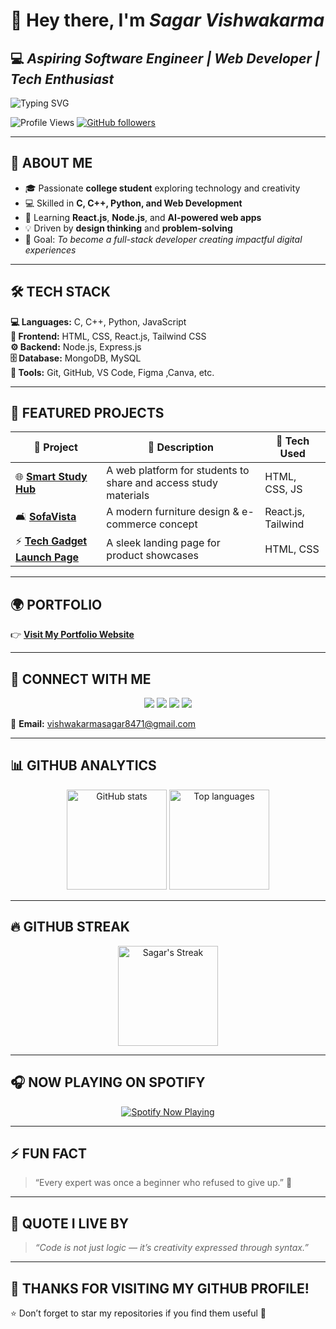 # 👋 **Hey there, I'm _Sagar Vishwakarma_**  
## 💻 *Aspiring Software Engineer | Web Developer | Tech Enthusiast*

![Typing SVG](https://readme-typing-svg.herokuapp.com?font=Fira+Code&weight=600&size=24&pause=1000&color=00F7FF&center=true&vCenter=true&width=600&lines=👋+Hey%2C+I'm+Sagar+Vishwakarma!;💻+Aspiring+Software+Engineer;🌐+Web+Developer+%7C+Tech+Enthusiast;🚀+Passionate+about+Innovation+and+Design)

![Profile Views](https://komarev.com/ghpvc/?username=Aj1900sagar&label=Profile%20views&color=0e75b6&style=flat)
[![GitHub followers](https://img.shields.io/github/followers/Aj1900sagar?label=Followers&style=social)](https://github.com/Aj1900sagar)

---

## 🌟 **ABOUT ME**
- 🎓 Passionate **college student** exploring technology and creativity  
- 💻 Skilled in **C, C++, Python, and Web Development**  
- 🌱 Learning **React.js**, **Node.js**, and **AI-powered web apps**  
- 💡 Driven by **design thinking** and **problem-solving**  
- 🎯 Goal: *To become a full-stack developer creating impactful digital experiences*  

---

## 🛠️ **TECH STACK**
**💻 Languages:** C, C++, Python, JavaScript  
**🎨 Frontend:** HTML, CSS, React.js, Tailwind CSS  
**⚙️ Backend:** Node.js, Express.js  
**🗄️ Database:** MongoDB, MySQL  
**🧰 Tools:** Git, GitHub, VS Code, Figma ,Canva, etc.

---

## 🚀 **FEATURED PROJECTS**
| 🌟 **Project** | 📖 **Description** | 🧩 **Tech Used** |
|----------------|--------------------|------------------|
| 🌐 [**Smart Study Hub**](http://127.0.0.1:5500/) | A web platform for students to share and access study materials | HTML, CSS, JS |
| 🛋️ [**SofaVista**](#) | A modern furniture design & e-commerce concept | React.js, Tailwind |
| ⚡ [**Tech Gadget Launch Page**](http://127.0.0.1:3000/index.html) | A sleek landing page for product showcases | HTML, CSS |

---

## 🌍 **PORTFOLIO**
👉 [**Visit My Portfolio Website**](http://127.0.0.1:5500/index.html)   

---

## 🔗 **CONNECT WITH ME**
<p align="center">
<a href="https://www.linkedin.com/in/sagar-vishwakarma1900/" target="_blank"><img src="https://img.shields.io/badge/LinkedIn-%230077B5.svg?&style=for-the-badge&logo=linkedin&logoColor=white"/></a>
<a href="https://github.com/Aj1900sagar" target="_blank"><img src="https://img.shields.io/badge/GitHub-%23181717.svg?&style=for-the-badge&logo=github&logoColor=white"/></a>
<a href="https://instagram.com/aj1900_sagar" target="_blank"><img src="https://img.shields.io/badge/Instagram-%23E4405F.svg?&style=for-the-badge&logo=instagram&logoColor=white"/></a>
<a href="https://www.youtube.com/@MrAJSagar" target="_blank"><img src="https://img.shields.io/badge/YouTube-%23FF0000.svg?&style=for-the-badge&logo=youtube&logoColor=white"/></a>
</p>

📩 **Email:** [vishwakarmasagar8471@gmail.com](mailto:vishwakarmasagar8471@gmail.com)

---

## 📊 **GITHUB ANALYTICS**
<p align="center">
  <img src="https://github-readme-stats.vercel.app/api?username=Aj1900sagar&show_icons=true&theme=radical" alt="GitHub stats" height="160"/>
  <img src="https://github-readme-stats.vercel.app/api/top-langs/?username=Aj1900sagar&layout=compact&theme=radical" alt="Top languages" height="160"/>
</p>

---

## 🔥 **GITHUB STREAK**
<p align="center">
  <img src="https://github-readme-streak-stats.herokuapp.com/?user=Aj1900sagar&theme=radical" alt="Sagar's Streak" height="160"/>
</p>

---

## 🎧 **NOW PLAYING ON SPOTIFY**
<p align="center">
  <a href="https://spotify-github-profile.vercel.app/api/view?uid=yourspotifyid&redirect=true" target="_blank">
    <img src="https://spotify-github-profile.vercel.app/api/view?uid=yourspotifyid&cover_image=true&theme=default&show_offline=false&background_color=121212&interchange=true" alt="Spotify Now Playing" />
  </a>
</p>
 

---

## ⚡ **FUN FACT**
> “Every expert was once a beginner who refused to give up.” 💪  

---

## 💬 **QUOTE I LIVE BY**
> *“Code is not just logic — it’s creativity expressed through syntax.”*  

---

## 🎯 **THANKS FOR VISITING MY GITHUB PROFILE!**  
⭐ Don’t forget to star my repositories if you find them useful 💫  

